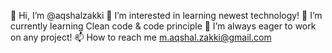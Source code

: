 👋 Hi, I’m @aqshalzakki
👀 I’m interested in learning newest technology!
🌱 I’m currently learning Clean code & code principle
💞️ I’m always eager to work on any project!
📫 How to reach me m.aqshal.zakki@gmail.com

<!---
aqshalzakki/aqshalzakki is a ✨ special ✨ repository because its `README.md` (this file) appears on your GitHub profile.
You can click the Preview link to take a look at your changes.
--->
